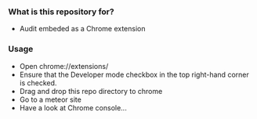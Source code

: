 ### What is this repository for? ###

* Audit embeded as a Chrome extension

### Usage ###

* Open chrome://extensions/
* Ensure that the Developer mode checkbox in the top right-hand corner is checked.
* Drag and drop this repo directory to chrome
* Go to a meteor site
* Have a look at Chrome console...

